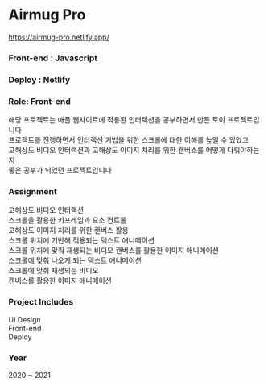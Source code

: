 # Airmug Pro
https://airmug-pro.netlify.app/
### Front-end : Javascript
### Deploy : Netlify
### Role: Front-end

해당 프로젝트는 애플 웹사이트에 적용된 인터랙션을 공부하면서 만든 토이 프로젝트입니다 <br/>
프로젝트를 진행하면서 인터랙션 기법을 위한 스크롤에 대한 이해를 높일 수 있었고 <br/>
고해상도 비디오 인터랙션과 고해상도 이미지 처리를 위한 캔버스를 어떻게 다뤄야하는지 <br/>
좋은 공부가 되었던 프로젝트입니다 <br/>

### Assignment
고해상도 비디오 인터랙션 <br/>
스크롤을 활용한 키프레임과 요소 컨트롤<br/>
고해상도 이미지 처리를 위한 캔버스 활용<br/>
스크롤 위치에 기반해 적용되는 텍스트 애니메이션<br/>
스크롤 위치에 맞춰 재생되는 비디오 캔버스를 활용한 이미지 애니메이션 <br/>
스크롤에 맞춰 나오게 되는 텍스트 애니메이션 <br/>
스크롤에 맞춰 재생되는 비디오 <br/>
캔버스를 활용한 이미지 애니메이션 <br/>

### Project Includes
UI Design <br/>
Front-end <br/>
Deploy <br/>
### Year
2020 ~ 2021
